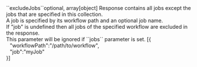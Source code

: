 <tr><td>``excludeJobs``</td><td>optional, array[object]</td>
<td>Response contains all jobs except the jobs that are specified in this collection.<br/>
A job is specified by its workflow path and an optional job name.<br/>
If "job" is undefined then all jobs of the specified workflow are excluded in the response.<br/>
This parameter will be ignored if ``jobs`` parameter is set.</td>
<td> [{
  <div style="padding-left:10px;">"workflowPath":"/path/to/workflow",</div>
  <div style="padding-left:10px;">"job":"myJob"</div>
  }]</td>
<td></td>
</tr>

